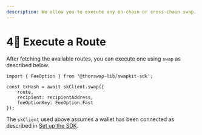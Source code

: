 ```yaml
---
description: We allow you to execute any on-chain or cross-chain swap.
---
```


# 4⃣ Execute a Route

After fetching the available routes, you can execute one using `swap` as described below.

```
import { FeeOption } from '@thorswap-lib/swapkit-sdk';

const txHash = await skClient.swap({
    route,
    recipient: recipientAddress,
    feeOptionKey: FeeOption.Fast
});
```

The `skClient` used above assumes a wallet has been connected as described in [Set up the SDK](set-up-the-sdk.md).
